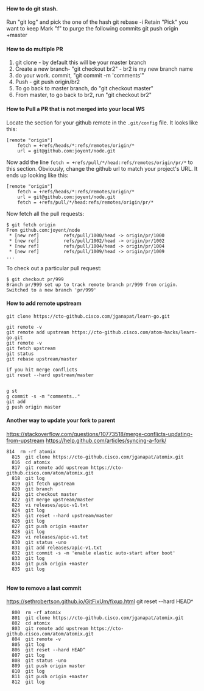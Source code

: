 #### How to do git stash.

Run "git log" and pick the one of the hash
git rebase -i <hash>
Retain "Pick" you want to keep
Mark "f" to purge the following commits
git push origin +master


#### How to do multiple PR
1. git clone <repo> - by default this will be your master branch
2. Create a new branch- "git checkout br2" - br2 is my new branch name
3. do your work. commit, "git commit -m 'comments'"
4. Push - git push origin/br2
5. To go back to master branch, do "git checkout master"
6. From master, to go back to br2, run "git checkout br2"


#### How to Pull a PR that is not merged into your local WS

Locate the section for your github remote in the `.git/config` file. It looks like this:

```
[remote "origin"]
	fetch = +refs/heads/*:refs/remotes/origin/*
	url = git@github.com:joyent/node.git
```

Now add the line `fetch = +refs/pull/*/head:refs/remotes/origin/pr/*` to this section. Obviously, change the github url to match your project's URL. It ends up looking like this:

```
[remote "origin"]
	fetch = +refs/heads/*:refs/remotes/origin/*
	url = git@github.com:joyent/node.git
	fetch = +refs/pull/*/head:refs/remotes/origin/pr/*
```

Now fetch all the pull requests:

```
$ git fetch origin
From github.com:joyent/node
 * [new ref]         refs/pull/1000/head -> origin/pr/1000
 * [new ref]         refs/pull/1002/head -> origin/pr/1002
 * [new ref]         refs/pull/1004/head -> origin/pr/1004
 * [new ref]         refs/pull/1009/head -> origin/pr/1009
...
```

To check out a particular pull request:

```
$ git checkout pr/999
Branch pr/999 set up to track remote branch pr/999 from origin.
Switched to a new branch 'pr/999'
```


#### How to add remote upstream
```
git clone https://cto-github.cisco.com/jganapat/learn-go.git

git remote -v
git remote add upstream https://cto-github.cisco.com/atom-hacks/learn-go.git
git remote -v
git fetch upstream
git status
git rebase upstream/master

if you hit merge conflicts
git reset --hard upstream/master


g st
g commit -s -m "comments.."
git add
g push origin master

```


#### Another way to update your fork to parent
https://stackoverflow.com/questions/10773518/merge-conflicts-updating-from-upstream
https://help.github.com/articles/syncing-a-fork/



```
814  rm -rf atomix
  815  git clone https://cto-github.cisco.com/jganapat/atomix.git
  816  cd atomix
  817  git remote add upstream https://cto-github.cisco.com/atom/atomix.git
  818  git log
  819  git fetch upstream
  820  git branch
  821  git checkout master
  822  git merge upstream/master
  823  vi releases/apic-v1.txt 
  824  git log
  825  git reset --hard upstream/master
  826  git log
  827  git push origin +master
  828  git log
  829  vi releases/apic-v1.txt 
  830  git status -uno
  831  git add releases/apic-v1.txt 
  832  git commit -s -m 'enable elastic auto-start after boot'
  833  git log
  834  git push origin +master
  835  git log


```

#### How to remove a last commit
https://sethrobertson.github.io/GitFixUm/fixup.html
git reset --hard HEAD^

```
  800  rm -rf atomix
  801  git clone https://cto-github.cisco.com/jganapat/atomix.git
  802  cd atomix
  803  git remote add upstream https://cto-github.cisco.com/atom/atomix.git
  804  git remote -v
  805  git log
  806  git reset --hard HEAD^
  807  git log
  808  git status -uno
  809  git push origin master
  810  git log
  811  git push origin +master
  812  git log
  ```
  
